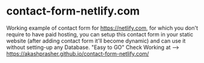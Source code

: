 # contact-form-netlify.com
Working example of contact form for https://netlify.com, for which you don't require to have paid hosting, you can setup this contact form in your static website (after adding contact form it'll become dynamic) and can use it without setting-up any Database. "Easy to GO"
Check Working at --> https://akashprasher.github.io/contact-form-netlify.com/
